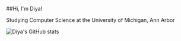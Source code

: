 
##Hi, I'm Diya!

Studying Computer Science at the University of Michigan, Ann Arbor

![Diya's GitHub stats](https://github-readme-stats.vercel.app/api?username=diyamahaveer&show_icons=true&theme=radical)
